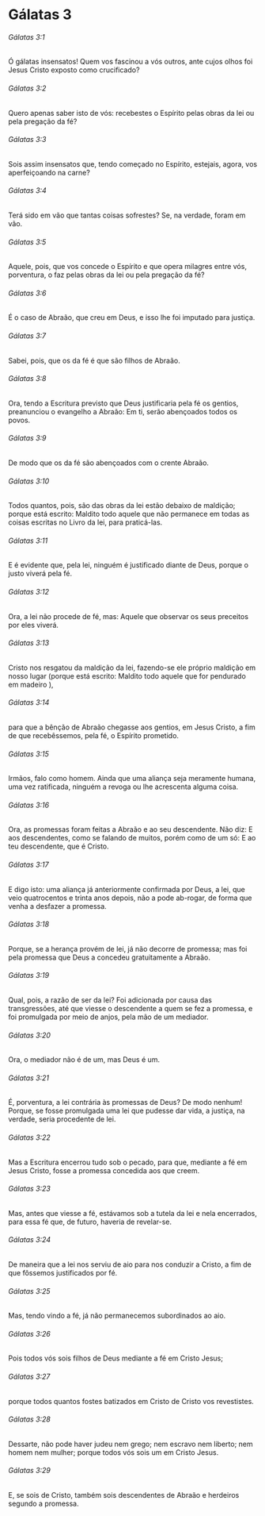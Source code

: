 # Gálatas 3

###### Gálatas 3:1

Ó gálatas insensatos! Quem vos fascinou a vós outros, ante cujos olhos foi Jesus Cristo exposto como crucificado?

###### Gálatas 3:2

Quero apenas saber isto de vós: recebestes o Espírito pelas obras da lei ou pela pregação da fé?

###### Gálatas 3:3

Sois assim insensatos que, tendo começado no Espírito, estejais, agora, vos aperfeiçoando na carne?

###### Gálatas 3:4

Terá sido em vão que tantas coisas sofrestes? Se, na verdade, foram em vão.

###### Gálatas 3:5

Aquele, pois, que vos concede o Espírito e que opera milagres entre vós, porventura, o faz pelas obras da lei ou pela pregação da fé?

###### Gálatas 3:6

É o caso de Abraão, que creu em Deus, e isso lhe foi imputado para justiça.

###### Gálatas 3:7

Sabei, pois, que os da fé é que são filhos de Abraão.

###### Gálatas 3:8

Ora, tendo a Escritura previsto que Deus justificaria pela fé os gentios, preanunciou o evangelho a Abraão: Em ti, serão abençoados todos os povos.

###### Gálatas 3:9

De modo que os da fé são abençoados com o crente Abraão.

###### Gálatas 3:10

Todos quantos, pois, são das obras da lei estão debaixo de maldição; porque está escrito: Maldito todo aquele que não permanece em todas as coisas escritas no Livro da lei, para praticá-las.

###### Gálatas 3:11

E é evidente que, pela lei, ninguém é justificado diante de Deus, porque o justo viverá pela fé.

###### Gálatas 3:12

Ora, a lei não procede de fé, mas: Aquele que observar os seus preceitos por eles viverá.

###### Gálatas 3:13

Cristo nos resgatou da maldição da lei, fazendo-se ele próprio maldição em nosso lugar (porque está escrito: Maldito todo aquele que for pendurado em madeiro ),

###### Gálatas 3:14

para que a bênção de Abraão chegasse aos gentios, em Jesus Cristo, a fim de que recebêssemos, pela fé, o Espírito prometido.

###### Gálatas 3:15

Irmãos, falo como homem. Ainda que uma aliança seja meramente humana, uma vez ratificada, ninguém a revoga ou lhe acrescenta alguma coisa.

###### Gálatas 3:16

Ora, as promessas foram feitas a Abraão e ao seu descendente. Não diz: E aos descendentes, como se falando de muitos, porém como de um só: E ao teu descendente, que é Cristo.

###### Gálatas 3:17

E digo isto: uma aliança já anteriormente confirmada por Deus, a lei, que veio quatrocentos e trinta anos depois, não a pode ab-rogar, de forma que venha a desfazer a promessa.

###### Gálatas 3:18

Porque, se a herança provém de lei, já não decorre de promessa; mas foi pela promessa que Deus a concedeu gratuitamente a Abraão.

###### Gálatas 3:19

Qual, pois, a razão de ser da lei? Foi adicionada por causa das transgressões, até que viesse o descendente a quem se fez a promessa, e foi promulgada por meio de anjos, pela mão de um mediador.

###### Gálatas 3:20

Ora, o mediador não é de um, mas Deus é um.

###### Gálatas 3:21

É, porventura, a lei contrária às promessas de Deus? De modo nenhum! Porque, se fosse promulgada uma lei que pudesse dar vida, a justiça, na verdade, seria procedente de lei.

###### Gálatas 3:22

Mas a Escritura encerrou tudo sob o pecado, para que, mediante a fé em Jesus Cristo, fosse a promessa concedida aos que creem.

###### Gálatas 3:23

Mas, antes que viesse a fé, estávamos sob a tutela da lei e nela encerrados, para essa fé que, de futuro, haveria de revelar-se.

###### Gálatas 3:24

De maneira que a lei nos serviu de aio para nos conduzir a Cristo, a fim de que fôssemos justificados por fé.

###### Gálatas 3:25

Mas, tendo vindo a fé, já não permanecemos subordinados ao aio.

###### Gálatas 3:26

Pois todos vós sois filhos de Deus mediante a fé em Cristo Jesus;

###### Gálatas 3:27

porque todos quantos fostes batizados em Cristo de Cristo vos revestistes.

###### Gálatas 3:28

Dessarte, não pode haver judeu nem grego; nem escravo nem liberto; nem homem nem mulher; porque todos vós sois um em Cristo Jesus.

###### Gálatas 3:29

E, se sois de Cristo, também sois descendentes de Abraão e herdeiros segundo a promessa.

